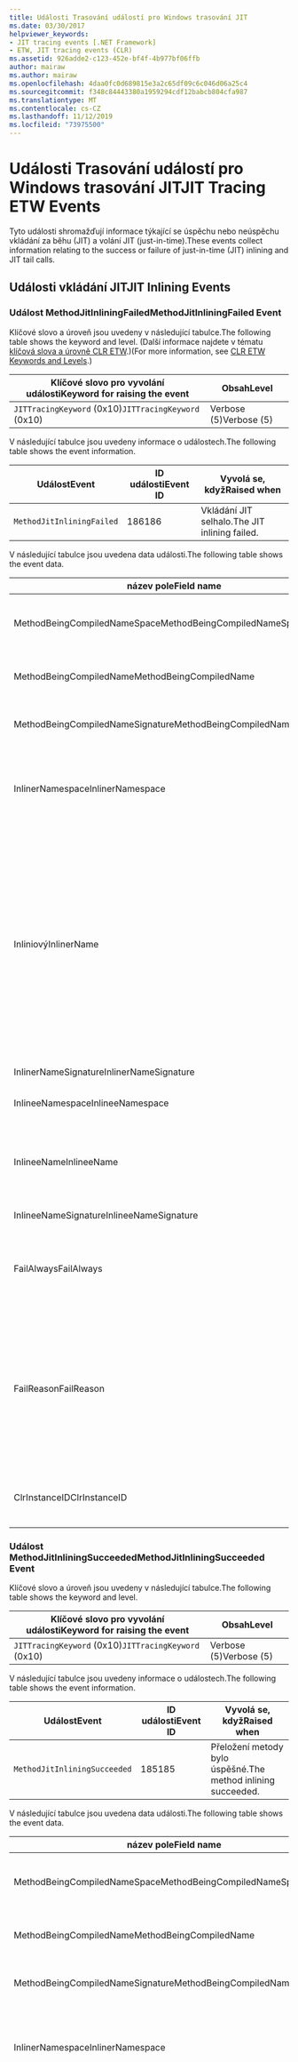 ```yaml
---
title: Události Trasování událostí pro Windows trasování JIT
ms.date: 03/30/2017
helpviewer_keywords:
- JIT tracing events [.NET Framework]
- ETW, JIT tracing events (CLR)
ms.assetid: 926adde2-c123-452e-bf4f-4b977bf06ffb
author: mairaw
ms.author: mairaw
ms.openlocfilehash: 4daa0fc0d689815e3a2c65df09c6c046d06a25c4
ms.sourcegitcommit: f348c84443380a1959294cdf12babcb804cfa987
ms.translationtype: MT
ms.contentlocale: cs-CZ
ms.lasthandoff: 11/12/2019
ms.locfileid: "73975500"
---
```

# <a name="jit-tracing-etw-events"></a><span data-ttu-id="60369-102">Události Trasování událostí pro Windows trasování JIT</span><span class="sxs-lookup"><span data-stu-id="60369-102">JIT Tracing ETW Events</span></span>
<span data-ttu-id="60369-103">Tyto události shromažďují informace týkající se úspěchu nebo neúspěchu vkládání za běhu (JIT) a volání JIT (just-in-time).</span><span class="sxs-lookup"><span data-stu-id="60369-103">These events collect information relating to the success or failure of just-in-time (JIT) inlining and JIT tail calls.</span></span>

## <a name="jit-inlining-events"></a><span data-ttu-id="60369-104">Události vkládání JIT</span><span class="sxs-lookup"><span data-stu-id="60369-104">JIT Inlining Events</span></span>

### <a name="methodjitinliningfailed-event"></a><span data-ttu-id="60369-105">Událost MethodJitInliningFailed</span><span class="sxs-lookup"><span data-stu-id="60369-105">MethodJitInliningFailed Event</span></span>
 <span data-ttu-id="60369-106">Klíčové slovo a úroveň jsou uvedeny v následující tabulce.</span><span class="sxs-lookup"><span data-stu-id="60369-106">The following table shows the keyword and level.</span></span> <span data-ttu-id="60369-107">(Další informace najdete v tématu [klíčová slova a úrovně CLR ETW](clr-etw-keywords-and-levels.md).)</span><span class="sxs-lookup"><span data-stu-id="60369-107">(For more information, see [CLR ETW Keywords and Levels](clr-etw-keywords-and-levels.md).)</span></span>  
  
|<span data-ttu-id="60369-108">Klíčové slovo pro vyvolání události</span><span class="sxs-lookup"><span data-stu-id="60369-108">Keyword for raising the event</span></span>|<span data-ttu-id="60369-109">Obsah</span><span class="sxs-lookup"><span data-stu-id="60369-109">Level</span></span>|  
|-----------------------------------|-----------|  
|<span data-ttu-id="60369-110">`JITTracingKeyword` (0x10)</span><span class="sxs-lookup"><span data-stu-id="60369-110">`JITTracingKeyword` (0x10)</span></span>|<span data-ttu-id="60369-111">Verbose (5)</span><span class="sxs-lookup"><span data-stu-id="60369-111">Verbose (5)</span></span>|  
  
 <span data-ttu-id="60369-112">V následující tabulce jsou uvedeny informace o událostech.</span><span class="sxs-lookup"><span data-stu-id="60369-112">The following table shows the event information.</span></span>  
  
|<span data-ttu-id="60369-113">Událost</span><span class="sxs-lookup"><span data-stu-id="60369-113">Event</span></span>|<span data-ttu-id="60369-114">ID události</span><span class="sxs-lookup"><span data-stu-id="60369-114">Event ID</span></span>|<span data-ttu-id="60369-115">Vyvolá se, když</span><span class="sxs-lookup"><span data-stu-id="60369-115">Raised when</span></span>|  
|-----------|--------------|-----------------|  
|`MethodJitInliningFailed`|<span data-ttu-id="60369-116">186</span><span class="sxs-lookup"><span data-stu-id="60369-116">186</span></span>|<span data-ttu-id="60369-117">Vkládání JIT selhalo.</span><span class="sxs-lookup"><span data-stu-id="60369-117">The JIT inlining failed.</span></span>|  
  
 <span data-ttu-id="60369-118">V následující tabulce jsou uvedena data události.</span><span class="sxs-lookup"><span data-stu-id="60369-118">The following table shows the event data.</span></span>  
  
|<span data-ttu-id="60369-119">název pole</span><span class="sxs-lookup"><span data-stu-id="60369-119">Field name</span></span>|<span data-ttu-id="60369-120">Datový typ</span><span class="sxs-lookup"><span data-stu-id="60369-120">Data type</span></span>|<span data-ttu-id="60369-121">Popis</span><span class="sxs-lookup"><span data-stu-id="60369-121">Description</span></span>|  
|----------------|---------------|-----------------|  
|<span data-ttu-id="60369-122">MethodBeingCompiledNameSpace</span><span class="sxs-lookup"><span data-stu-id="60369-122">MethodBeingCompiledNameSpace</span></span>|<span data-ttu-id="60369-123">Win: UnicodeString</span><span class="sxs-lookup"><span data-stu-id="60369-123">win:UnicodeString</span></span>|<span data-ttu-id="60369-124">Obor názvů metody, která je kompilována.</span><span class="sxs-lookup"><span data-stu-id="60369-124">Namespace of the method that is being compiled.</span></span>|  
|<span data-ttu-id="60369-125">MethodBeingCompiledName</span><span class="sxs-lookup"><span data-stu-id="60369-125">MethodBeingCompiledName</span></span>|<span data-ttu-id="60369-126">Win: UnicodeString</span><span class="sxs-lookup"><span data-stu-id="60369-126">win:UnicodeString</span></span>|<span data-ttu-id="60369-127">Název metody, která je kompilována.</span><span class="sxs-lookup"><span data-stu-id="60369-127">Name of the method that is being compiled.</span></span>|  
|<span data-ttu-id="60369-128">MethodBeingCompiledNameSignature</span><span class="sxs-lookup"><span data-stu-id="60369-128">MethodBeingCompiledNameSignature</span></span>|<span data-ttu-id="60369-129">Win: UnicodeString</span><span class="sxs-lookup"><span data-stu-id="60369-129">win:UnicodeString</span></span>|<span data-ttu-id="60369-130">Podpis metody, která je kompilována.</span><span class="sxs-lookup"><span data-stu-id="60369-130">Signature of the method that is being compiled.</span></span>|  
|<span data-ttu-id="60369-131">InlinerNamespace</span><span class="sxs-lookup"><span data-stu-id="60369-131">InlinerNamespace</span></span>|<span data-ttu-id="60369-132">Win: UnicodeString</span><span class="sxs-lookup"><span data-stu-id="60369-132">win:UnicodeString</span></span>|<span data-ttu-id="60369-133">Obor názvů metody, pro kterou kompilátor JIT zkouší vygenerovat kód.</span><span class="sxs-lookup"><span data-stu-id="60369-133">The namespace of the method the JIT compiler is trying to generate code for.</span></span>|  
|<span data-ttu-id="60369-134">Inliniový</span><span class="sxs-lookup"><span data-stu-id="60369-134">InlinerName</span></span>|<span data-ttu-id="60369-135">Win: UnicodeString</span><span class="sxs-lookup"><span data-stu-id="60369-135">win:UnicodeString</span></span>|<span data-ttu-id="60369-136">Název metody, pro kterou se kompilátor pokouší vytvořit kód.</span><span class="sxs-lookup"><span data-stu-id="60369-136">The name of the method the compiler is attempting to generate code for.</span></span> <span data-ttu-id="60369-137">To nemusí být stejné jako `MethodBeingCompiledName`, pokud se kompilátor pokouší vložit kód do `MethodBeingCompiledName` namísto generování volání `InlinerName`.</span><span class="sxs-lookup"><span data-stu-id="60369-137">This might not be the same as `MethodBeingCompiledName` if the compiler is attempting to inline code into `MethodBeingCompiledName` instead of generating a call to `InlinerName`.</span></span>|  
|<span data-ttu-id="60369-138">InlinerNameSignature</span><span class="sxs-lookup"><span data-stu-id="60369-138">InlinerNameSignature</span></span>|<span data-ttu-id="60369-139">Win: UnicodeString</span><span class="sxs-lookup"><span data-stu-id="60369-139">win:UnicodeString</span></span>|<span data-ttu-id="60369-140">Podpis pro inline.</span><span class="sxs-lookup"><span data-stu-id="60369-140">The signature for the inliner.</span></span>|  
|<span data-ttu-id="60369-141">InlineeNamespace</span><span class="sxs-lookup"><span data-stu-id="60369-141">InlineeNamespace</span></span>|<span data-ttu-id="60369-142">Win: UnicodeString</span><span class="sxs-lookup"><span data-stu-id="60369-142">win:UnicodeString</span></span>|<span data-ttu-id="60369-143">Obor názvů pro inline.</span><span class="sxs-lookup"><span data-stu-id="60369-143">The namespace of the inlinee.</span></span>|  
|<span data-ttu-id="60369-144">InlineeName</span><span class="sxs-lookup"><span data-stu-id="60369-144">InlineeName</span></span>|<span data-ttu-id="60369-145">Win: UnicodeString</span><span class="sxs-lookup"><span data-stu-id="60369-145">win:UnicodeString</span></span>|<span data-ttu-id="60369-146">Metoda, kterou se kompilátor pokouší vložit (negeneruje volání do).</span><span class="sxs-lookup"><span data-stu-id="60369-146">The method the compiler is trying to inline (not generate a call to).</span></span>|  
|<span data-ttu-id="60369-147">InlineeNameSignature</span><span class="sxs-lookup"><span data-stu-id="60369-147">InlineeNameSignature</span></span>|<span data-ttu-id="60369-148">Win: UnicodeString</span><span class="sxs-lookup"><span data-stu-id="60369-148">win:UnicodeString</span></span>|<span data-ttu-id="60369-149">Podpis pro inline</span><span class="sxs-lookup"><span data-stu-id="60369-149">The signature for the inlinee.</span></span>|  
|<span data-ttu-id="60369-150">FailAlways</span><span class="sxs-lookup"><span data-stu-id="60369-150">FailAlways</span></span>|<span data-ttu-id="60369-151">výher: Boolean</span><span class="sxs-lookup"><span data-stu-id="60369-151">win:Boolean</span></span>|<span data-ttu-id="60369-152">Pomocný parametr kompilátoru JIT, že inlineing bude pro vložení vždy selhat.</span><span class="sxs-lookup"><span data-stu-id="60369-152">A hint to the JIT compiler that inlining will always fail for the inlinee.</span></span>|  
|<span data-ttu-id="60369-153">FailReason</span><span class="sxs-lookup"><span data-stu-id="60369-153">FailReason</span></span>|<span data-ttu-id="60369-154">Win: UnicodeString</span><span class="sxs-lookup"><span data-stu-id="60369-154">win:UnicodeString</span></span>|<span data-ttu-id="60369-155">INLINE_NEVER znamená, že předchozí pokus o vkládání zjistil, že vkládání nebude nikdy z jiného důvodu úspěšné; v opačném případě text volné formy.</span><span class="sxs-lookup"><span data-stu-id="60369-155">INLINE_NEVER means a previous inlining attempt determined that inlining will never succeed for some other reason; otherwise, free-form text.</span></span>|  
|<span data-ttu-id="60369-156">ClrInstanceID</span><span class="sxs-lookup"><span data-stu-id="60369-156">ClrInstanceID</span></span>|<span data-ttu-id="60369-157">Win: UnicodeString</span><span class="sxs-lookup"><span data-stu-id="60369-157">win:UnicodeString</span></span>|<span data-ttu-id="60369-158">Jedinečné ID pro instanci CLR nebo CoreCLR.</span><span class="sxs-lookup"><span data-stu-id="60369-158">Unique ID for the instance of CLR or CoreCLR.</span></span>|  
  
### <a name="methodjitinliningsucceeded-event"></a><span data-ttu-id="60369-159">Událost MethodJitInliningSucceeded</span><span class="sxs-lookup"><span data-stu-id="60369-159">MethodJitInliningSucceeded Event</span></span>  
 <span data-ttu-id="60369-160">Klíčové slovo a úroveň jsou uvedeny v následující tabulce.</span><span class="sxs-lookup"><span data-stu-id="60369-160">The following table shows the keyword and level.</span></span>  
  
|<span data-ttu-id="60369-161">Klíčové slovo pro vyvolání události</span><span class="sxs-lookup"><span data-stu-id="60369-161">Keyword for raising the event</span></span>|<span data-ttu-id="60369-162">Obsah</span><span class="sxs-lookup"><span data-stu-id="60369-162">Level</span></span>|  
|-----------------------------------|-----------|  
|<span data-ttu-id="60369-163">`JITTracingKeyword` (0x10)</span><span class="sxs-lookup"><span data-stu-id="60369-163">`JITTracingKeyword` (0x10)</span></span>|<span data-ttu-id="60369-164">Verbose (5)</span><span class="sxs-lookup"><span data-stu-id="60369-164">Verbose (5)</span></span>|  
  
 <span data-ttu-id="60369-165">V následující tabulce jsou uvedeny informace o událostech.</span><span class="sxs-lookup"><span data-stu-id="60369-165">The following table shows the event information.</span></span>  
  
|<span data-ttu-id="60369-166">Událost</span><span class="sxs-lookup"><span data-stu-id="60369-166">Event</span></span>|<span data-ttu-id="60369-167">ID události</span><span class="sxs-lookup"><span data-stu-id="60369-167">Event ID</span></span>|<span data-ttu-id="60369-168">Vyvolá se, když</span><span class="sxs-lookup"><span data-stu-id="60369-168">Raised when</span></span>|  
|-----------|--------------|-----------------|  
|`MethodJitInliningSucceeded`|<span data-ttu-id="60369-169">185</span><span class="sxs-lookup"><span data-stu-id="60369-169">185</span></span>|<span data-ttu-id="60369-170">Přeložení metody bylo úspěšné.</span><span class="sxs-lookup"><span data-stu-id="60369-170">The method inlining succeeded.</span></span>|  
  
 <span data-ttu-id="60369-171">V následující tabulce jsou uvedena data události.</span><span class="sxs-lookup"><span data-stu-id="60369-171">The following table shows the event data.</span></span>  
  
|<span data-ttu-id="60369-172">název pole</span><span class="sxs-lookup"><span data-stu-id="60369-172">Field name</span></span>|<span data-ttu-id="60369-173">Datový typ</span><span class="sxs-lookup"><span data-stu-id="60369-173">Data type</span></span>|<span data-ttu-id="60369-174">Popis</span><span class="sxs-lookup"><span data-stu-id="60369-174">Description</span></span>|  
|----------------|---------------|-----------------|  
|<span data-ttu-id="60369-175">MethodBeingCompiledNameSpace</span><span class="sxs-lookup"><span data-stu-id="60369-175">MethodBeingCompiledNameSpace</span></span>|<span data-ttu-id="60369-176">Win: UnicodeString</span><span class="sxs-lookup"><span data-stu-id="60369-176">win:UnicodeString</span></span>|<span data-ttu-id="60369-177">Obor názvů metody, která je kompilována.</span><span class="sxs-lookup"><span data-stu-id="60369-177">The namespace of the method that is being compiled.</span></span>|  
|<span data-ttu-id="60369-178">MethodBeingCompiledName</span><span class="sxs-lookup"><span data-stu-id="60369-178">MethodBeingCompiledName</span></span>|<span data-ttu-id="60369-179">Win: UnicodeString</span><span class="sxs-lookup"><span data-stu-id="60369-179">win:UnicodeString</span></span>|<span data-ttu-id="60369-180">Název metody, která je zkompilována.</span><span class="sxs-lookup"><span data-stu-id="60369-180">The name of the method being that is compiled.</span></span>|  
|<span data-ttu-id="60369-181">MethodBeingCompiledNameSignature</span><span class="sxs-lookup"><span data-stu-id="60369-181">MethodBeingCompiledNameSignature</span></span>|<span data-ttu-id="60369-182">Win: UnicodeString</span><span class="sxs-lookup"><span data-stu-id="60369-182">win:UnicodeString</span></span>|<span data-ttu-id="60369-183">Signatura metody, která je kompilována.</span><span class="sxs-lookup"><span data-stu-id="60369-183">The signature of the method that is being compiled.</span></span>|  
|<span data-ttu-id="60369-184">InlinerNamespace</span><span class="sxs-lookup"><span data-stu-id="60369-184">InlinerNamespace</span></span>|<span data-ttu-id="60369-185">Win: UnicodeString</span><span class="sxs-lookup"><span data-stu-id="60369-185">win:UnicodeString</span></span>|<span data-ttu-id="60369-186">Obor názvů metody, pro kterou kompilátor JIT zkouší vygenerovat kód.</span><span class="sxs-lookup"><span data-stu-id="60369-186">The namespace of the method the JIT compiler is attempting to generate code for.</span></span>|  
|<span data-ttu-id="60369-187">Inliniový</span><span class="sxs-lookup"><span data-stu-id="60369-187">InlinerName</span></span>|<span data-ttu-id="60369-188">Win: UnicodeString</span><span class="sxs-lookup"><span data-stu-id="60369-188">win:UnicodeString</span></span>|<span data-ttu-id="60369-189">Název metody, pro kterou se kompilátor pokouší vytvořit kód.</span><span class="sxs-lookup"><span data-stu-id="60369-189">The name of the method the compiler is attempting to generate code for.</span></span> <span data-ttu-id="60369-190">To nemusí být stejné jako `MethodBeingCompiledName`, pokud se kompilátor pokouší vložit kód do `MethodBeingCompiledName` namísto generování volání `InlinerName`.</span><span class="sxs-lookup"><span data-stu-id="60369-190">This might not be the same as `MethodBeingCompiledName` if the compiler is attempting to inline code into `MethodBeingCompiledName` instead of generating a call to `InlinerName`.</span></span>|  
|<span data-ttu-id="60369-191">InlinerNameSignature</span><span class="sxs-lookup"><span data-stu-id="60369-191">InlinerNameSignature</span></span>|<span data-ttu-id="60369-192">Win: UnicodeString</span><span class="sxs-lookup"><span data-stu-id="60369-192">win:UnicodeString</span></span>|<span data-ttu-id="60369-193">Podpis pro inline.</span><span class="sxs-lookup"><span data-stu-id="60369-193">The signature for the inliner.</span></span>|  
|<span data-ttu-id="60369-194">InlineeNamespace</span><span class="sxs-lookup"><span data-stu-id="60369-194">InlineeNamespace</span></span>|<span data-ttu-id="60369-195">Win: UnicodeString</span><span class="sxs-lookup"><span data-stu-id="60369-195">win:UnicodeString</span></span>|<span data-ttu-id="60369-196">Obor názvů pro inline.</span><span class="sxs-lookup"><span data-stu-id="60369-196">The namespace of the inlinee.</span></span>|  
|<span data-ttu-id="60369-197">InlineeName</span><span class="sxs-lookup"><span data-stu-id="60369-197">InlineeName</span></span>|<span data-ttu-id="60369-198">Win: UnicodeString</span><span class="sxs-lookup"><span data-stu-id="60369-198">win:UnicodeString</span></span>|<span data-ttu-id="60369-199">Metoda, kterou se kompilátor pokouší vložit (negeneruje volání do).</span><span class="sxs-lookup"><span data-stu-id="60369-199">The method the compiler is trying to inline (not generate a call to).</span></span>|  
|<span data-ttu-id="60369-200">InlineeNameSignature</span><span class="sxs-lookup"><span data-stu-id="60369-200">InlineeNameSignature</span></span>|<span data-ttu-id="60369-201">Win: UnicodeString</span><span class="sxs-lookup"><span data-stu-id="60369-201">win:UnicodeString</span></span>|<span data-ttu-id="60369-202">Podpis pro inline</span><span class="sxs-lookup"><span data-stu-id="60369-202">The signature for the inlinee.</span></span>|  
|<span data-ttu-id="60369-203">ClrInstanceID</span><span class="sxs-lookup"><span data-stu-id="60369-203">ClrInstanceID</span></span>|<span data-ttu-id="60369-204">Win: UInt16</span><span class="sxs-lookup"><span data-stu-id="60369-204">win:UInt16</span></span>|<span data-ttu-id="60369-205">Jedinečné ID pro instanci CLR nebo CoreCLR.</span><span class="sxs-lookup"><span data-stu-id="60369-205">Unique ID for the instance of CLR or CoreCLR.</span></span>|  

## <a name="jit-tail-call-events"></a><span data-ttu-id="60369-206">Události volání funkce tail JIT</span><span class="sxs-lookup"><span data-stu-id="60369-206">JIT Tail Call Events</span></span>  
  
### <a name="methodjittailcallfailed-event"></a><span data-ttu-id="60369-207">Událost MethodJITTailCallFailed</span><span class="sxs-lookup"><span data-stu-id="60369-207">MethodJITTailCallFailed Event</span></span>  
 <span data-ttu-id="60369-208">Klíčové slovo a úroveň jsou uvedeny v následující tabulce.</span><span class="sxs-lookup"><span data-stu-id="60369-208">The following table shows the keyword and level.</span></span>  
  
|<span data-ttu-id="60369-209">Klíčové slovo pro vyvolání události</span><span class="sxs-lookup"><span data-stu-id="60369-209">Keyword for raising the event</span></span>|<span data-ttu-id="60369-210">Obsah</span><span class="sxs-lookup"><span data-stu-id="60369-210">Level</span></span>|  
|-----------------------------------|-----------|  
|<span data-ttu-id="60369-211">`JITTracingKeyword` (0x10)</span><span class="sxs-lookup"><span data-stu-id="60369-211">`JITTracingKeyword` (0x10)</span></span>|<span data-ttu-id="60369-212">Verbose (5)</span><span class="sxs-lookup"><span data-stu-id="60369-212">Verbose (5)</span></span>|  
  
 <span data-ttu-id="60369-213">V následující tabulce jsou uvedeny informace o událostech.</span><span class="sxs-lookup"><span data-stu-id="60369-213">The following table shows the event information.</span></span>  
  
|<span data-ttu-id="60369-214">Událost</span><span class="sxs-lookup"><span data-stu-id="60369-214">Event</span></span>|<span data-ttu-id="60369-215">ID události</span><span class="sxs-lookup"><span data-stu-id="60369-215">Event ID</span></span>|<span data-ttu-id="60369-216">Vyvolá se, když</span><span class="sxs-lookup"><span data-stu-id="60369-216">Raised when</span></span>|  
|-----------|--------------|-----------------|  
|`MethodJitTailCallFailed`|<span data-ttu-id="60369-217">189</span><span class="sxs-lookup"><span data-stu-id="60369-217">189</span></span>|<span data-ttu-id="60369-218">Volání metody Tail se nezdařilo.</span><span class="sxs-lookup"><span data-stu-id="60369-218">The method tail call failed.</span></span>|  
  
 <span data-ttu-id="60369-219">V následující tabulce jsou uvedena data události.</span><span class="sxs-lookup"><span data-stu-id="60369-219">The following table shows the event data.</span></span>  
  
|<span data-ttu-id="60369-220">název pole</span><span class="sxs-lookup"><span data-stu-id="60369-220">Field name</span></span>|<span data-ttu-id="60369-221">Datový typ</span><span class="sxs-lookup"><span data-stu-id="60369-221">Data type</span></span>|<span data-ttu-id="60369-222">Popis</span><span class="sxs-lookup"><span data-stu-id="60369-222">Description</span></span>|  
|----------------|---------------|-----------------|  
|<span data-ttu-id="60369-223">MethodBeingCompiledNameSpace</span><span class="sxs-lookup"><span data-stu-id="60369-223">MethodBeingCompiledNameSpace</span></span>|<span data-ttu-id="60369-224">Win: UnicodeString</span><span class="sxs-lookup"><span data-stu-id="60369-224">win:UnicodeString</span></span>|<span data-ttu-id="60369-225">Obor názvů metody, která je kompilována.</span><span class="sxs-lookup"><span data-stu-id="60369-225">Namespace of the method that is being compiled.</span></span>|  
|<span data-ttu-id="60369-226">MethodBeingCompiledName</span><span class="sxs-lookup"><span data-stu-id="60369-226">MethodBeingCompiledName</span></span>|<span data-ttu-id="60369-227">Win: UnicodeString</span><span class="sxs-lookup"><span data-stu-id="60369-227">win:UnicodeString</span></span>|<span data-ttu-id="60369-228">Název metody, která je kompilována.</span><span class="sxs-lookup"><span data-stu-id="60369-228">Name of the method that is being compiled.</span></span>|  
|<span data-ttu-id="60369-229">MethodBeingCompiledNameSignature</span><span class="sxs-lookup"><span data-stu-id="60369-229">MethodBeingCompiledNameSignature</span></span>|<span data-ttu-id="60369-230">Win: UnicodeString</span><span class="sxs-lookup"><span data-stu-id="60369-230">win:UnicodeString</span></span>|<span data-ttu-id="60369-231">Podpis metody, která je kompilována.</span><span class="sxs-lookup"><span data-stu-id="60369-231">Signature of the method that is being compiled.</span></span>|  
|<span data-ttu-id="60369-232">CallerNamespace</span><span class="sxs-lookup"><span data-stu-id="60369-232">CallerNamespace</span></span>|<span data-ttu-id="60369-233">Win: UnicodeString</span><span class="sxs-lookup"><span data-stu-id="60369-233">win:UnicodeString</span></span>|<span data-ttu-id="60369-234">Obor názvů metody, pro kterou kompilátor JIT zkouší vygenerovat kód.</span><span class="sxs-lookup"><span data-stu-id="60369-234">The namespace of the method the JIT compiler is attempting to generate code for.</span></span>|  
|<span data-ttu-id="60369-235">Volající</span><span class="sxs-lookup"><span data-stu-id="60369-235">CallerName</span></span>|<span data-ttu-id="60369-236">Win: UnicodeString</span><span class="sxs-lookup"><span data-stu-id="60369-236">win:UnicodeString</span></span>|<span data-ttu-id="60369-237">Název metody, pro kterou se kompilátor pokouší vytvořit kód.</span><span class="sxs-lookup"><span data-stu-id="60369-237">The name of the method the compiler is attempting to generate code for.</span></span>|  
|<span data-ttu-id="60369-238">CallerNameSignature</span><span class="sxs-lookup"><span data-stu-id="60369-238">CallerNameSignature</span></span>|<span data-ttu-id="60369-239">Win: UnicodeString</span><span class="sxs-lookup"><span data-stu-id="60369-239">win:UnicodeString</span></span>|<span data-ttu-id="60369-240">Podpis volajícího.</span><span class="sxs-lookup"><span data-stu-id="60369-240">The signature for the caller.</span></span>|  
|<span data-ttu-id="60369-241">CalleeNamespace</span><span class="sxs-lookup"><span data-stu-id="60369-241">CalleeNamespace</span></span>|<span data-ttu-id="60369-242">Win: UnicodeString</span><span class="sxs-lookup"><span data-stu-id="60369-242">win:UnicodeString</span></span>|<span data-ttu-id="60369-243">Obor názvů volaného.</span><span class="sxs-lookup"><span data-stu-id="60369-243">The namespace of the callee.</span></span>|  
|<span data-ttu-id="60369-244">Volaný</span><span class="sxs-lookup"><span data-stu-id="60369-244">CalleeName</span></span>|<span data-ttu-id="60369-245">Win: UnicodeString</span><span class="sxs-lookup"><span data-stu-id="60369-245">win:UnicodeString</span></span>|<span data-ttu-id="60369-246">Metoda, kterou kompilátor zkouší při volání funkce tail (negeneruje volání do).</span><span class="sxs-lookup"><span data-stu-id="60369-246">The method the compiler is trying to tail call (not generate a call to).</span></span>|  
|<span data-ttu-id="60369-247">CalleeNameSignature</span><span class="sxs-lookup"><span data-stu-id="60369-247">CalleeNameSignature</span></span>|<span data-ttu-id="60369-248">Win: UnicodeString</span><span class="sxs-lookup"><span data-stu-id="60369-248">win:UnicodeString</span></span>|<span data-ttu-id="60369-249">Podpis volaného.</span><span class="sxs-lookup"><span data-stu-id="60369-249">The signature for the callee.</span></span>|  
|<span data-ttu-id="60369-250">TailPrefix</span><span class="sxs-lookup"><span data-stu-id="60369-250">TailPrefix</span></span>|<span data-ttu-id="60369-251">výher: Boolean</span><span class="sxs-lookup"><span data-stu-id="60369-251">win:Boolean</span></span>|<span data-ttu-id="60369-252">Předpona pro volání funkce tail</span><span class="sxs-lookup"><span data-stu-id="60369-252">The prefix for the tail call</span></span>|  
|<span data-ttu-id="60369-253">FailReason</span><span class="sxs-lookup"><span data-stu-id="60369-253">FailReason</span></span>|<span data-ttu-id="60369-254">Win: UnicodeString</span><span class="sxs-lookup"><span data-stu-id="60369-254">win:UnicodeString</span></span>|<span data-ttu-id="60369-255">Důvod, proč volání funkce tail selhalo.</span><span class="sxs-lookup"><span data-stu-id="60369-255">The reason the tail call failed.</span></span>|  
|<span data-ttu-id="60369-256">ClrInstanceID</span><span class="sxs-lookup"><span data-stu-id="60369-256">ClrInstanceID</span></span>|<span data-ttu-id="60369-257">Win: UInt16</span><span class="sxs-lookup"><span data-stu-id="60369-257">win:UInt16</span></span>|<span data-ttu-id="60369-258">Jedinečné ID pro instanci CLR nebo CoreCLR.</span><span class="sxs-lookup"><span data-stu-id="60369-258">Unique ID for the instance of CLR or CoreCLR.</span></span>|  
  
### <a name="methodjittailcallsucceeded-event"></a><span data-ttu-id="60369-259">Událost MethodJITTailCallSucceeded</span><span class="sxs-lookup"><span data-stu-id="60369-259">MethodJITTailCallSucceeded Event</span></span>  
 <span data-ttu-id="60369-260">Klíčové slovo a úroveň jsou uvedeny v následující tabulce.</span><span class="sxs-lookup"><span data-stu-id="60369-260">The following table shows the keyword and level.</span></span>  
  
|<span data-ttu-id="60369-261">Klíčové slovo pro vyvolání události</span><span class="sxs-lookup"><span data-stu-id="60369-261">Keyword for raising the event</span></span>|<span data-ttu-id="60369-262">Obsah</span><span class="sxs-lookup"><span data-stu-id="60369-262">Level</span></span>|  
|-----------------------------------|-----------|  
|<span data-ttu-id="60369-263">`JITTracingKeyword` (0x10)</span><span class="sxs-lookup"><span data-stu-id="60369-263">`JITTracingKeyword` (0x10)</span></span>|<span data-ttu-id="60369-264">Verbose (5)</span><span class="sxs-lookup"><span data-stu-id="60369-264">Verbose (5)</span></span>|  
  
 <span data-ttu-id="60369-265">V následující tabulce jsou uvedeny informace o událostech.</span><span class="sxs-lookup"><span data-stu-id="60369-265">The following table shows the event information.</span></span>  
  
|<span data-ttu-id="60369-266">Událost</span><span class="sxs-lookup"><span data-stu-id="60369-266">Event</span></span>|<span data-ttu-id="60369-267">ID události</span><span class="sxs-lookup"><span data-stu-id="60369-267">Event ID</span></span>|<span data-ttu-id="60369-268">Vyvolá se, když</span><span class="sxs-lookup"><span data-stu-id="60369-268">Raised when</span></span>|  
|-----------|--------------|-----------------|  
|`MethodJitTailCallSucceeded`|<span data-ttu-id="60369-269">188</span><span class="sxs-lookup"><span data-stu-id="60369-269">188</span></span>|<span data-ttu-id="60369-270">Volání metody Tail bylo úspěšné.</span><span class="sxs-lookup"><span data-stu-id="60369-270">The method tail call succeeded.</span></span>|  
  
 <span data-ttu-id="60369-271">V následující tabulce jsou uvedena data události.</span><span class="sxs-lookup"><span data-stu-id="60369-271">The following table shows the event data.</span></span>  
  
|<span data-ttu-id="60369-272">název pole</span><span class="sxs-lookup"><span data-stu-id="60369-272">Field name</span></span>|<span data-ttu-id="60369-273">Datový typ</span><span class="sxs-lookup"><span data-stu-id="60369-273">Data type</span></span>|<span data-ttu-id="60369-274">Popis</span><span class="sxs-lookup"><span data-stu-id="60369-274">Description</span></span>|  
|----------------|---------------|-----------------|  
|<span data-ttu-id="60369-275">MethodBeingCompiledNameSpace</span><span class="sxs-lookup"><span data-stu-id="60369-275">MethodBeingCompiledNameSpace</span></span>|<span data-ttu-id="60369-276">Win: UnicodeString</span><span class="sxs-lookup"><span data-stu-id="60369-276">win:UnicodeString</span></span>|<span data-ttu-id="60369-277">Obor názvů metody, která je kompilována.</span><span class="sxs-lookup"><span data-stu-id="60369-277">Namespace of the method that is being compiled.</span></span>|  
|<span data-ttu-id="60369-278">MethodBeingCompiledName</span><span class="sxs-lookup"><span data-stu-id="60369-278">MethodBeingCompiledName</span></span>|<span data-ttu-id="60369-279">Win: UnicodeString</span><span class="sxs-lookup"><span data-stu-id="60369-279">win:UnicodeString</span></span>|<span data-ttu-id="60369-280">Název metody, která je kompilována.</span><span class="sxs-lookup"><span data-stu-id="60369-280">Name of the method that is being compiled.</span></span>|  
|<span data-ttu-id="60369-281">MethodBeingCompiledNameSignature</span><span class="sxs-lookup"><span data-stu-id="60369-281">MethodBeingCompiledNameSignature</span></span>|<span data-ttu-id="60369-282">Win: UnicodeString</span><span class="sxs-lookup"><span data-stu-id="60369-282">win:UnicodeString</span></span>|<span data-ttu-id="60369-283">Podpis metody, která je kompilována.</span><span class="sxs-lookup"><span data-stu-id="60369-283">Signature of the method that is being compiled.</span></span>|  
|<span data-ttu-id="60369-284">CallerNamespace</span><span class="sxs-lookup"><span data-stu-id="60369-284">CallerNamespace</span></span>|<span data-ttu-id="60369-285">Win: UnicodeString</span><span class="sxs-lookup"><span data-stu-id="60369-285">win:UnicodeString</span></span>|<span data-ttu-id="60369-286">Obor názvů metody, pro kterou kompilátor JIT zkouší vygenerovat kód.</span><span class="sxs-lookup"><span data-stu-id="60369-286">The namespace of the method the JIT compiler is attempting to generate code for.</span></span>|  
|<span data-ttu-id="60369-287">Volající</span><span class="sxs-lookup"><span data-stu-id="60369-287">CallerName</span></span>|<span data-ttu-id="60369-288">Win: UnicodeString</span><span class="sxs-lookup"><span data-stu-id="60369-288">win:UnicodeString</span></span>|<span data-ttu-id="60369-289">Název metody, pro kterou se kompilátor pokouší vytvořit kód.</span><span class="sxs-lookup"><span data-stu-id="60369-289">The name of the method the compiler is attempting to generate code for.</span></span>|  
|<span data-ttu-id="60369-290">CallerNameSignature</span><span class="sxs-lookup"><span data-stu-id="60369-290">CallerNameSignature</span></span>|<span data-ttu-id="60369-291">Win: UnicodeString</span><span class="sxs-lookup"><span data-stu-id="60369-291">win:UnicodeString</span></span>|<span data-ttu-id="60369-292">Podpis volajícího.</span><span class="sxs-lookup"><span data-stu-id="60369-292">The signature for the caller.</span></span>|  
|<span data-ttu-id="60369-293">CalleeNamespace</span><span class="sxs-lookup"><span data-stu-id="60369-293">CalleeNamespace</span></span>|<span data-ttu-id="60369-294">Win: UnicodeString</span><span class="sxs-lookup"><span data-stu-id="60369-294">win:UnicodeString</span></span>|<span data-ttu-id="60369-295">Obor názvů volaného.</span><span class="sxs-lookup"><span data-stu-id="60369-295">The namespace of the callee.</span></span>|  
|<span data-ttu-id="60369-296">Volaný</span><span class="sxs-lookup"><span data-stu-id="60369-296">CalleeName</span></span>|<span data-ttu-id="60369-297">Win: UnicodeString</span><span class="sxs-lookup"><span data-stu-id="60369-297">win:UnicodeString</span></span>|<span data-ttu-id="60369-298">Metoda, kterou kompilátor zkouší při volání funkce tail (negeneruje volání do).</span><span class="sxs-lookup"><span data-stu-id="60369-298">The method the compiler is trying to tail call (not generate a call to).</span></span>|  
|<span data-ttu-id="60369-299">CalleeNameSignature</span><span class="sxs-lookup"><span data-stu-id="60369-299">CalleeNameSignature</span></span>|<span data-ttu-id="60369-300">Win: UnicodeString</span><span class="sxs-lookup"><span data-stu-id="60369-300">win:UnicodeString</span></span>|<span data-ttu-id="60369-301">Podpis volaného.</span><span class="sxs-lookup"><span data-stu-id="60369-301">The signature for the callee.</span></span>|  
|<span data-ttu-id="60369-302">TailPrefix</span><span class="sxs-lookup"><span data-stu-id="60369-302">TailPrefix</span></span>|<span data-ttu-id="60369-303">výher: Boolean</span><span class="sxs-lookup"><span data-stu-id="60369-303">win:Boolean</span></span>|<span data-ttu-id="60369-304">Předpona pro volání funkce tail</span><span class="sxs-lookup"><span data-stu-id="60369-304">The prefix for the tail call.</span></span>|  
|<span data-ttu-id="60369-305">TailCallType</span><span class="sxs-lookup"><span data-stu-id="60369-305">TailCallType</span></span>|<span data-ttu-id="60369-306">Win: UnicodeString</span><span class="sxs-lookup"><span data-stu-id="60369-306">win:UnicodeString</span></span>|<span data-ttu-id="60369-307">Typ volání funkce tail.</span><span class="sxs-lookup"><span data-stu-id="60369-307">The type of the tail call.</span></span>|  
|<span data-ttu-id="60369-308">ClrInstanceID</span><span class="sxs-lookup"><span data-stu-id="60369-308">ClrInstanceID</span></span>|<span data-ttu-id="60369-309">Win: UInt16</span><span class="sxs-lookup"><span data-stu-id="60369-309">win:UInt16</span></span>|<span data-ttu-id="60369-310">Jedinečné ID pro instanci CLR nebo CoreCLR.</span><span class="sxs-lookup"><span data-stu-id="60369-310">Unique ID for the instance of CLR or CoreCLR.</span></span>|  
  
## <a name="see-also"></a><span data-ttu-id="60369-311">Viz také:</span><span class="sxs-lookup"><span data-stu-id="60369-311">See also</span></span>

- [<span data-ttu-id="60369-312">Události Trasování událostí pro Windows v CLR</span><span class="sxs-lookup"><span data-stu-id="60369-312">CLR ETW Events</span></span>](clr-etw-events.md)
